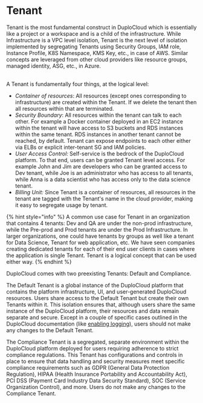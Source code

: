 # Tenant

Tenant is the most fundamental construct in DuploCloud which is essentially like a project or a workspace and is a child of the infrastructure. While Infrastructure is a VPC level isolation, Tenant is the next level of isolation implemented by segregating Tenants using Security Groups, IAM role, Instance Profile, K8S Namespace, KMS Key, etc., in case of AWS. Similar concepts are leveraged from other cloud providers like resource groups, managed identity, ASG, etc., in Azure.

\
A Tenant is fundamentally four things, at the logical level:

* _Container of resources_: All resources (except ones corresponding to infrastructure) are created within the Tenant. If we delete the tenant then all resources within that are terminated.
* _Security Boundary_: All resources within the tenant can talk to each other. For example a Docker container deployed in an EC2 instance within the tenant will have access to S3 buckets and RDS instances within the same tenant. RDS instances in another tenant cannot be reached, by default. Tenant can expose endpoints to each other either via ELBs or explicit inter-tenant SG and IAM policies.
* _User Access Control:_ Self-service is the bedrock of the DuploCloud platform. To that end, users can be granted Tenant level access. For example John and Jim are developers who can be granted access to Dev tenant, while Joe is an administrator who has access to all tenants, while Anna is a data scientist who has access only to the data science tenant.
* _Billing Unit:_ Since Tenant is a container of resources, all resources in the tenant are tagged with the Tenant's name in the cloud provider, making it easy to segregate usage by tenant.

{% hint style="info" %}
A common use case for Tenant in an organization that contains 4 tenants: Dev and QA are under the non-prod infrastructure, while the Pre-prod and Prod tenants are under the Prod Infrastructure. In larger organizations, one could have tenants by groups as well like a tenant for Data Science, Tenant for web application, etc. We have seen companies creating dedicated tenants for each of their end user clients in cases where the application is single Tenant. Tenant is a logical concept that can be used either way.
{% endhint %}

DuploCloud comes with two preexisting Tenants: Default and Compliance.&#x20;

The Default Tenant is a global instance of the DuploCloud platform that contains the platform infrastructure, UI, and user-generated DuploCloud resources. Users share access to the Default Tenant but create their own Tenants within it. This isolation ensures that, although users share the same instance of the DuploCloud platform, their resources and data remain separate and secure. Except in a couple of specific cases outlined in the DuploCloud documentation (like [enabling logging](../../../aws/use-cases/central-logging/central-logging-setup.md)), users should not make any changes to the Default Tenant.&#x20;

The Compliance Tenant is a segregated, separate environment within the DuploCloud platform deployed for users requiring adherence to strict compliance regulations. This Tenant has configurations and controls in place to ensure that data handling and security measures meet specific compliance requirements such as GDPR (General Data Protection Regulation), HIPAA (Health Insurance Portability and Accountability Act), PCI DSS (Payment Card Industry Data Security Standard), SOC (Service Organization Control), and more. Users do not make any changes to the Compliance Tenant.&#x20;
